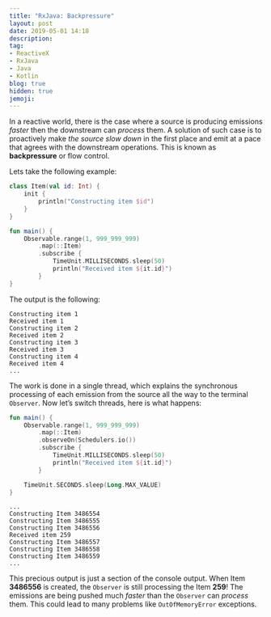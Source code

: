 ```yaml
---
title: "RxJava: Backpressure"
layout: post
date: 2019-05-01 14:18
description:
tag:
- ReactiveX
- RxJava
- Java
- Kotlin
blog: true
hidden: true
jemoji:
---
```


In a reactive world, there is the case where a source is producing emissions _faster_ then the downstream can _process_ them. A solution of such case is to proactively make _the source slow down_ in the first place and emit at a pace that agrees with the downstream operations. This is known as **backpressure** or flow control. 

Lets take the following example:
```kotlin
class Item(val id: Int) {
    init {
        println("Constructing item $id")
    }
}
```
```kotlin
fun main() {
    Observable.range(1, 999_999_999)
        .map(::Item)
        .subscribe {
            TimeUnit.MILLISECONDS.sleep(50)
            println("Received item ${it.id}")
        }
}
```
The output is the following:
```
Constructing item 1
Received item 1
Constructing item 2
Received item 2
Constructing item 3
Received item 3
Constructing item 4
Received item 4
...
```
The work  is done in a single thread, which explains the synchronous processing of each emission from the source all the way to the terminal `Observer`. 
Now let’s switch threads, here is what happens:
```kotlin
fun main() {
    Observable.range(1, 999_999_999)
        .map(::Item)
        .observeOn(Schedulers.io())
        .subscribe {
            TimeUnit.MILLISECONDS.sleep(50)
            println("Received item ${it.id}")
        }

    TimeUnit.SECONDS.sleep(Long.MAX_VALUE)
}
```
```
...
Constructing Item 3486554
Constructing Item 3486555
Constructing Item 3486556
Received item 259
Constructing Item 3486557
Constructing Item 3486558
Constructing Item 3486559
...
```
This precious output is just a section of the console output. 
When Item **3486556** is created, the `Observer` is still processing the Item **259**! The emissions are being pushed much _faster_ than the `Observer` can _process_ them. This could lead to many problems like `OutOfMemoryError` exceptions. 
